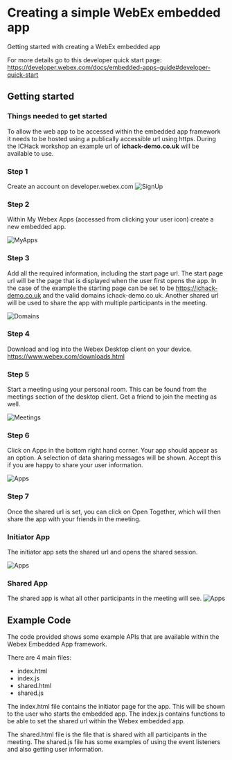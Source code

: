 # Creating a simple WebEx embedded app
Getting started with creating a WebEx embedded app

For more details go to this developer quick start page:
https://developer.webex.com/docs/embedded-apps-guide#developer-quick-start

## Getting started
### Things needed to get started
To allow the web app to be accessed within the embedded app framework it needs to be hosted using a publically accessible url using https. During the ICHack workshop an example url of **ichack-demo.co.uk** will be available to use.

### Step 1 
Create an account on developer.webex.com 
![SignUp](images/readme/signup.png)

### Step 2
Within My Webex Apps (accessed from clicking your user icon) create a new embedded app.


![MyApps](images/readme/mywebexapps.png)

### Step 3
Add all the required information, including the start page url. The start page url will be the page that is displayed when the user first opens the app. In the case of the example the starting page can be set to be https://ichack-demo.co.uk and the valid domains ichack-demo.co.uk. Another shared url will be used to share the app with multiple participants in the meeting.

![Domains](images/readme/domains.png)

### Step 4
Download and log into the Webex Desktop client on your device. https://www.webex.com/downloads.html

### Step 5
Start a meeting using your personal room. This can be found from the meetings section of the desktop client. Get a friend to join the meeting as well.

![Meetings](images/readme/meeting.png)

### Step 6
Click on Apps in the bottom right hand corner. Your app should appear as an option. A selection of data sharing messages will be shown. Accept this if you are happy to share your user information.

![Apps](images/readme/apps.png)

### Step 7
Once the shared url is set, you can click on Open Together, which will then share the app with your friends in the meeting.

### Initiator App 
The initiator app sets the shared url and opens the shared session.

![Apps](images/readme/initiator.png)

### Shared App
The shared app is what all other participants in the meeting will see.
![Apps](images/readme/shared.png)

## Example Code
The code provided shows some example APIs that are available within the Webex Embedded App framework.

There are 4 main files:
* index.html
* index.js
* shared.html
* shared.js

The index.html file contains the initiator page for the app. This will be shown to the user who starts the embedded app. The index.js contains functions to be able to set the shared url  within the Webex embedded app.

The shared.html file is the file that is shared with all participants in the meeting. The shared.js file has some examples of using the event listeners and also getting user information.
